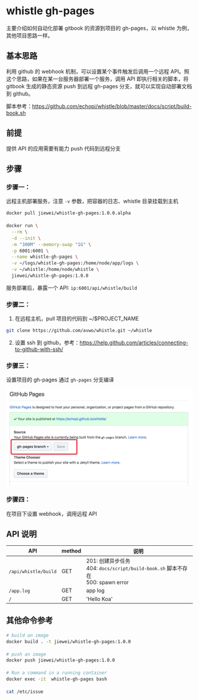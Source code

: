 # whistle gh-pages

主要介绍如何自动化部署 gitbook 的资源到项目的 gh-pages，以 whistle 为例，其他项目思路一样。

## 基本思路

利用 github 的 webhook 机制，可以设置某个事件触发后调用一个远程 API。照这个思路，如果在某一台服务器部署一个服务，调用 API 即执行相关的脚本，将 gitbook 生成的静态资源 push 到远程 gh-pages 分支，就可以实现自动部署文档到 github。

脚本参考：https://github.com/echopi/whistle/blob/master/docs/script/build-book.sh

## 前提

提供 API 的应用需要有能力 push 代码到远程分支

## 步骤

### 步骤一：

远程主机部署服务，注意 `-v` 参数，把容器的日志、whistle 目录挂载到主机

```sh
docker pull jiewei/whistle-gh-pages:1.0.0.alpha

docker run \
  --rm \
  -d --init \
  -m "300M" --memory-swap "1G" \
  -p 6001:6001 \
  --name whistle-gh-pages \
  -v ~/logs/whistle-gh-pages:/home/node/app/logs \
  -v ~/whistle:/home/node/whistle \
  jiewei/whistle-gh-pages:1.0.0
```

服务部署后，暴露一个 API: `ip:6001/api/whistle/build`

### 步骤二：

1. 在远程主机，pull 项目的代码到 ~/$PROJECT_NAME

  ```sh
  git clone https://github.com/avwo/whistle.git ~/whistle
  ```
2. 设置 ssh 到 github，参考：https://help.github.com/articles/connecting-to-github-with-ssh/

### 步骤三：

设置项目的 gh-pages 通过 `gh-pages` 分支编译

![gh-pages](./assets/gh-pages-setting.png)

### 步骤四：

在项目下设置 webhook，调用远程 API

## API 说明

| API | method | 说明 |
|----------|----------|----------|
| `/api/whistle/build`   |  GET   | 201: 创建异步任务 <br/>404: `docs/script/build-book.sh` 脚本不存在 <br/> 500: spawn error |
| `/app.log`      | GET      |  app log |
| `/`      | GET      |  'Hello Koa' |

## 其他命令参考

```sh
# build an image
docker build . -t jiewei/whistle-gh-pages:1.0.0

# push an image
docker push jiewei/whistle-gh-pages:1.0.0

# Run a command in a running container
docker exec -it  whistle-gh-pages bash

cat /etc/issue
```
